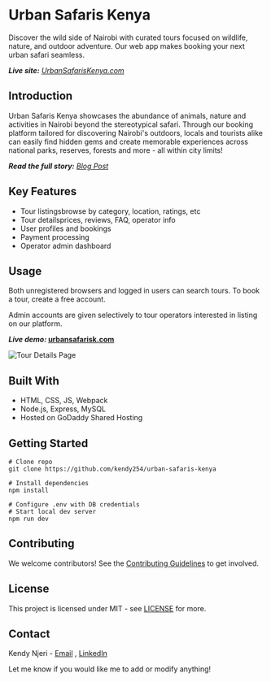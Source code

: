 # Urban Safaris Kenya

Discover the wild side of Nairobi with curated tours focused on wildlife, nature, and outdoor adventure. Our web app makes booking your next urban safari seamless.

_**Live site:** [UrbanSafarisKenya.com](https://urbansafarisk.com)_

## Introduction

Urban Safaris Kenya showcases the abundance of animals, nature and activities in Nairobi beyond the stereotypical safari. Through our booking platform tailored for discovering Nairobi's outdoors, locals and tourists alike can easily find hidden gems and create memorable experiences across national parks, reserves, forests and more - all within city limits!

_**Read the full story:** [Blog Post](https://dev.to/kendy254/launching-urban-safaris-to-uncover-nairobis-wild-side)_

## Key Features

- Tour listingsbrowse by category, location, ratings, etc
- Tour detailsprices, reviews, FAQ, operator info 
- User profiles and bookings
- Payment processing
- Operator admin dashboard 

## Usage

Both unregistered browsers and logged in users can search tours. To book a tour, create a free account. 

Admin accounts are given selectively to tour operators interested in listing on our platform.

**_Live demo:_ [urbansafarisk.com](https://urbansafarisk.com)**

![Tour Details Page](screenshots/details.png)

## Built With

- HTML, CSS, JS, Webpack
- Node.js, Express, MySQL
- Hosted on GoDaddy Shared Hosting

## Getting Started

```
# Clone repo
git clone https://github.com/kendy254/urban-safaris-kenya

# Install dependencies  
npm install

# Configure .env with DB credentials
# Start local dev server
npm run dev
```

## Contributing
We welcome contributors! See the [Contributing Guidelines](CONTRIBUTING.md) to get involved.

## License 
This project is licensed under MIT - see [LICENSE](LICENSE) for more.

## Contact

Kendy Njeri - [Email](mailto:kendy@urbansafarisk.com) , [LinkedIn](https://www.linkedin.com/in/kendy-njeri/)

Let me know if you would like me to add or modify anything!
